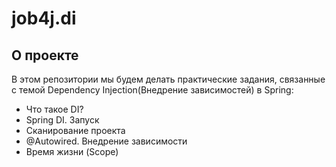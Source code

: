 # job4j.di

## О проекте

В этом репозитории мы будем делать практические задания, связанные с темой Dependency Injection(Внедрение зависимостей) в Spring:
+ Что такое DI?
+ Spring DI. Запуск
+ Сканирование проекта
+ @Autowired. Внедрение зависимости
+ Время жизни (Scope)
